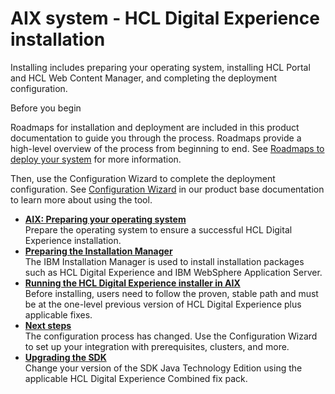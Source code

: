 # AIX system - HCL Digital Experience installation

Installing includes preparing your operating system, installing HCL Portal and HCL Web Content Manager, and completing the deployment configuration.

Before you begin

Roadmaps for installation and deployment are included in this product documentation to guide you through the process. Roadmaps provide a high-level overview of the process from beginning to end. See [Roadmaps to deploy your system](../../../../../get_started/plan_deployment/traditional_deployment/roadmaps/index.md) for more information.

Then, use the Configuration Wizard to complete the deployment configuration. See [Configuration Wizard](../../../../manage/portal_admin_tools/cfg_wizard/index.md) in our product base documentation to learn more about using the tool.

-   **[AIX: Preparing your operating system](prep_os-AIX.md)**  
Prepare the operating system to ensure a successful HCL Digital Experience installation.
-   **[Preparing the Installation Manager](inst_iim-AIX.md)**  
The IBM Installation Manager is used to install installation packages such as HCL Digital Experience and IBM WebSphere Application Server.
-   **[Running the HCL Digital Experience installer in AIX](../aix/running_install/index.md)**  
Before installing, users need to follow the proven, stable path and must be at the one-level previous version of HCL Digital Experience plus applicable fixes.
-   **[Next steps](inst_next_steps-AIX.md)**  
The configuration process has changed. Use the Configuration Wizard to set up your integration with prerequisites, clusters, and more.
-   **[Upgrading the SDK](sdk_upgrade-AIX.md)**  
Change your version of the SDK Java Technology Edition using the applicable HCL Digital Experience Combined fix pack.


